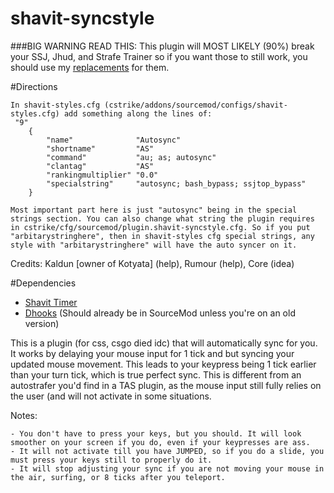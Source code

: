 # shavit-syncstyle

###BIG WARNING READ THIS: This plugin will MOST LIKELY (90%) break your SSJ, Jhud, and Strafe Trainer so if you want those to still work, you should use my [replacements](https://github.com/Nimmy2222/bhop-get-stats) for them.

#Directions
```
In shavit-styles.cfg (cstrike/addons/sourcemod/configs/shavit-styles.cfg) add something along the lines of:
 "9"
	{
		"name"				"Autosync"
		"shortname"			"AS"
		"command"			"au; as; autosync"
		"clantag"			"AS"
		"rankingmultiplier"	"0.0"
		"specialstring"		"autosync; bash_bypass; ssjtop_bypass"
	}

Most important part here is just "autosync" being in the special strings section. You can also change what string the plugin requires in cstrike/cfg/sourcemod/plugin.shavit-syncstyle.cfg. So if you put "arbitarystringhere", then in shavit-styles cfg special strings, any style with "arbitarystringhere" will have the auto syncer on it.
```

Credits: Kaldun [owner of Kotyata] (help), Rumour (help), Core (idea)

#Dependencies
* [Shavit Timer](https://github.com/shavitush/bhoptimer)
* [Dhooks](https://forums.alliedmods.net/showpost.php?p=2588686&postcount=589) (Should already be in SourceMod unless you're on an old version)

This is a plugin (for css, csgo died idc) that will automatically sync for you. It works by delaying your mouse input for 1 tick and but syncing your updated mouse movement. This leads to your keypress being 1 tick earlier than your turn tick, which is true perfect sync.
This is different from an autostrafer you'd find in a TAS plugin, as the mouse input still fully relies on the user (and will not activate in some situations.

Notes:
```
- You don't have to press your keys, but you should. It will look smoother on your screen if you do, even if your keypresses are ass.
- It will not activate till you have JUMPED, so if you do a slide, you must press your keys still to properly do it.
- It will stop adjusting your sync if you are not moving your mouse in the air, surfing, or 8 ticks after you teleport.
```
